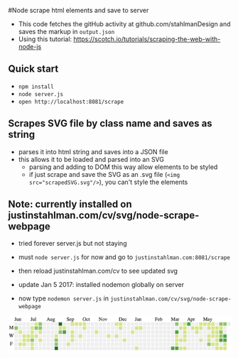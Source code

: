 #Node scrape html elements and save to server

- This code fetches the gitHub activity at github.com/stahlmanDesign and saves the markup in `output.json`
- Using this tutorial: https://scotch.io/tutorials/scraping-the-web-with-node-js

## Quick start
- `npm install`
- `node server.js`
- `open http://localhost:8081/scrape`

## Scrapes SVG file by class name and saves as string

- parses it into html string and saves into a JSON file
- this allows it to be loaded and parsed into an SVG
	- parsing and adding to DOM this way allow elements to be styled
	- if just scrape and save the SVG as an .svg file (`<img src="scrapedSVG.svg"/>`), you can't style the elements
	
## Note: currently installed on justinstahlman.com/cv/svg/node-scrape-webpage
- tried forever server.js but not staying
- must `node server.js` for now and go to `justinstahlman.com:8081/scrape`
- then reload justinstahlman.com/cv to see updated svg

- update Jan 5 2017: installed nodemon globally on server
- now type `nodemon server.js` in `justinstahlman.com/cv/svg/node-scrape-webpage`

<img src="scrapedSVG.png"/>